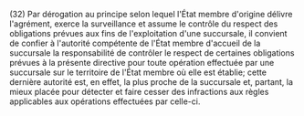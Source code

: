 (32) Par dérogation au principe selon lequel l'État membre d'origine délivre l'agrément, exerce la surveillance et assume le contrôle du respect des obligations prévues aux fins de l'exploitation d'une succursale, il convient de confier à l'autorité compétente de l'État membre d'accueil de la succursale la responsabilité de contrôler le respect de certaines obligations prévues à la présente directive pour toute opération effectuée par une succursale sur le territoire de l'État membre où elle est établie; cette dernière autorité est, en effet, la plus proche de la succursale et, partant, la mieux placée pour détecter et faire cesser des infractions aux règles applicables aux opérations effectuées par celle-ci.
